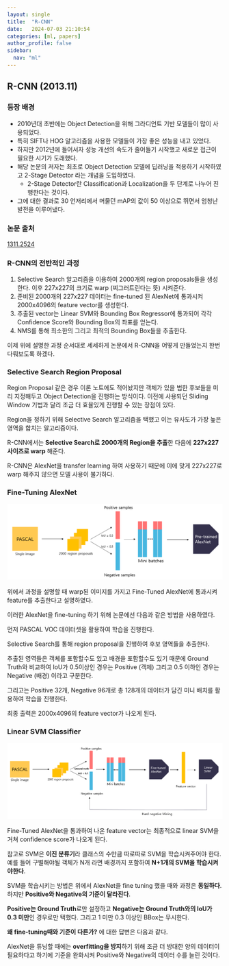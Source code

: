 ```yaml
---
layout: single
title:  "R-CNN"
date:   2024-07-03 21:10:54 
categories: [ml, papers]
author_profile: false
sidebar:
  nav: "ml"
---
```


## R-CNN (2013.11)

### 등장 배경

- 2010년대 초반에는 Object Detection을 위해 그라디언트 기반 모델들이 많이 사용되었다.
- 특히 SIFT나 HOG 알고리즘을 사용한 모델들이 가장 좋은 성능을 내고 있었다.
- 하지만 2012년에 들어서자 성능 개선의 속도가 줄어들기 시작했고 새로운 접근이 필요한 시기가 도래했다.
- 해당 논문의 저자는 최초로 Object Detection 모델에 딥러닝을 적용하기 시작하였고 2-Stage Detector 라는 개념을 도입하였다.
    - 2-Stage Detector란 Classification과 Localization을 두 단계로 나누어 진행한다는 것이다.
- 그에 대한 결과로 30 언저리에서 머물던 mAP의 값이 50 이상으로 뛰면서 엄청난 발전을 이루어냈다.

### 논문 출처

[1311.2524](https://arxiv.org/pdf/1311.2524)

### R-CNN의 전반적인 과정

1. Selective Search 알고리즘을 이용하여 2000개의 region proposals들을 생성한다. 이후 227x227의 크기로 warp (찌그러트린다는 뜻) 시켜준다.
2. 준비된 2000개의 227x227 데이터는 fine-tuned 된 AlexNet에 통과시켜 2000x4096의 feature vector를 생성한다.
3. 추출된 vector는 Linear SVM와 Bounding Box Regressor에 통과되어 각각 Confidence Score와 Bounding Box의 좌표를 얻는다.
4. NMS를 통해 최소한의 그리고 최적의 Bounding Box들을 추출한다.

이제 위에 설명한 과정 순서대로 세세하게 논문에서 R-CNN을 어떻게 만들었는지 한번 다뤄보도록 하겠다.

### Selective Search Region Proposal

Region Proposal 같은 경우 이론 노트에도 적어놨지만 객체가 있을 법한 후보들을 미리 지정해두고 Object Detection을 진행하는 방식이다. 이전에 사용되던 Sliding Window 기법과 달리 조금 더 효율있게 진행할 수 있는 장점이 있다.

Region을 정하기 위해 Selective Search 알고리즘을 택했고 이는 유사도가 가장 높은 영역을 합치는 알고리즘이다.

R-CNN에서는 **Selective Search로 2000개의 Region을 추출**한 다음에 **227x227 사이즈로 warp** 해준다.

R-CNN은 AlexNet을 transfer learning 하여 사용하기 때문에 이에 맞게 227x227로 warp 해주지 않으면 모델 사용이 불가하다.

### Fine-Tuning AlexNet

![image 10.png](/assets/images/papers/image%2010.png)

위에서 과정을 설명할 때 warp된 이미지를 가지고 Fine-Tuned AlexNet에 통과시켜 feature를 추출한다고 설명하였다.

이러한 AlexNet을 fine-tuning 하기 위해 논문에선 다음과 같은 방법을 사용하였다.

먼저 PASCAL VOC 데이터셋을 활용하여 학습을 진행한다.

Selective Search를 통해 region proposal을 진행하여 후보 영역들을 추출한다.

추출된 영역들은 객체를 포함할수도 있고 배경을 포함할수도 있기 때문에 Ground Truth와 비교하여 IoU가 0.5이상인 경우는 Positive (객체) 그리고 0.5 이하인 경우는 Negative (배경) 이라고 구분한다.

그리고는 Positive 32개, Negative 96개로 총 128개의 데이터가 담긴 미니 배치를 활용하여 학습을 진행한다.

최종 출력은 2000x4096의 feature vector가 나오게 된다.

### Linear SVM Classifier

![image.png](/assets/images/papers/image%201%205.png)

Fine-Tuned AlexNet을 통과하여 나온 feature vector는 최종적으로 linear SVM을 거쳐 confidence score가 나오게 된다.

참고로 SVM은 **이진 분류기**라 클래스의 수만큼 따로따로 SVM을 학습시켜주어야 한다. 예를 들어 구별해야될 객체가 N개 라면 배경까지 포함하여 **N+1개의 SVM을 학습시켜야한다**.

SVM을 학습시키는 방법은 위에서 AlexNet을 fine tuning 했을 때와 과정은 **동일하다**.
하지만 **Positive와 Negative의 기준이 달라진다**.

**Positive는 Ground Truth**로만 설정하고 **Negative는 Ground Truth와의 IoU가 0.3 미만**인 경우로만 택했다. 그리고 1 미만 0.3 이상인 BBox는 무시한다.

**왜 fine-tuning때와 기준이 다른가?** 에 대한 답변은 다음과 같다.

AlexNet을 튜닝할 때에는 **overfitting을 방지**하기 위해 조금 더 방대한 양의 데이터이 필요하다고 하기에 기준을 완화시켜 Positive와 Negative의 데이터 수를 늘린 것이다.